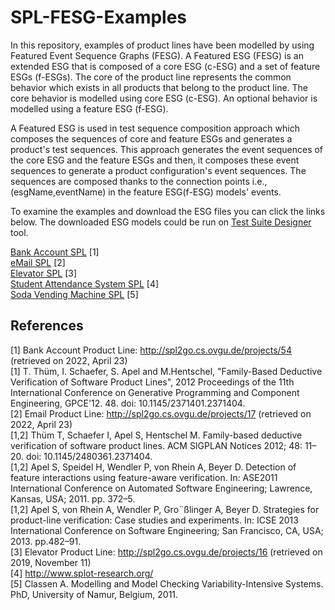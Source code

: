 # SPL-FESG-Examples

In this repository, examples of product lines have been modelled by using Featured Event Sequence Graphs (FESG). A Featured ESG (FESG) is an extended ESG that is composed of a core ESG (c-ESG) and a set of feature ESGs (f-ESGs). The core of the product line represents the common behavior which exists in all products that belong to the product line. The core behavior is modelled using core ESG (c-ESG). An optional behavior is modelled using a feature ESG (f-ESG).

A Featured ESG is used in test sequence composition approach which composes the sequences of core and feature ESGs and generates a product's test sequences. This approach generates the event sequences of the core ESG and the feature ESGs and then, it composes these event sequences to generate a product configuration's event sequences. The sequences are composed thanks to the connection points i.e., (esgName,eventName) in the feature ESG(f-ESG) models' events.

To examine the examples and download the ESG files you can click the links below. The downloaded ESG models could be run on [Test Suite Designer](http://download.ivknet.de/) tool.

[Bank Account SPL](https://github.com/esg4aspl/SPL-FESG-Examples/blob/master/BankAccountProductLine.md) [1] \
[eMail SPL](https://github.com/esg4aspl/SPL-FESG-Examples/blob/master/EmailProductLine.md) [2] \
[Elevator SPL](https://github.com/esg4aspl/SPL-FESG-Examples/blob/master/ElevatorProductLine.md) [3] \
[Student Attendance System SPL](https://github.com/esg4aspl/SPL-FESG-Examples/blob/master/StudentAttendanceSystemSPL.md) [4] \
[Soda Vending Machine SPL](https://github.com/esg4aspl/SPL-FESG-Examples/blob/master/SodaVendingMachineSPL.md) [5]


## References

[1] Bank Account Product Line: http://spl2go.cs.ovgu.de/projects/54 (retrieved on 2022, April 23) \
[1] T. Thüm, I. Schaefer, S. Apel and M.Hentschel, "Family-Based Deductive Verification of Software Product Lines", 2012 Proceedings of the 11th International Conference on Generative Programming and Component Engineering, GPCE'12. 48. doi: 10.1145/2371401.2371404. \
[2] Email Product Line: http://spl2go.cs.ovgu.de/projects/17 (retrieved on 2022, April 23) \
[1,2] Thüm T, Schaefer I, Apel S, Hentschel M. Family-based deductive verification of software product lines. ACM SIGPLAN Notices 2012; 48: 11–20. doi: 10.1145/2480361.2371404. \
[1,2] Apel S, Speidel H, Wendler P, von Rhein A, Beyer D. Detection of feature interactions using feature-aware verification. In: ASE2011 International Conference on Automated Software Engineering; Lawrence, Kansas, USA; 2011. pp. 372–5. \
[1,2] Apel S, von Rhein A, Wendler P, Gro¨ßlinger A, Beyer D. Strategies for product-line verification: Case studies and experiments. In: ICSE 2013 International Conference on Software Engineering; San Francisco, CA, USA; 2013. pp.482–91. \
[3] Elevator Product Line: http://spl2go.cs.ovgu.de/projects/16 (retrieved on 2019, November 11) \
[4] http://www.splot-research.org/ \
[5] Classen A. Modelling and Model Checking Variability-Intensive Systems. PhD, University of Namur, Belgium, 2011.
